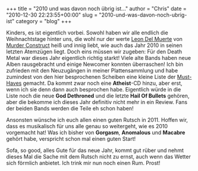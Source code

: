 +++
title = "2010 und was davon noch übrig ist..."
author = "Chris"
date = "2010-12-30 22:23:55+00:00"
slug = "2010-und-was-davon-noch-ubrig-ist"
category = "blog"
+++

Kinders, es ist eigentlich vorbei. Sowohl haben wir alle endlich die Weihnachtstage hinter uns, die wohl nur der werte <a href="http://twitter.com/delmuerte">Leon Del Muerte</a> von <a href="http://necroslaughter.de/2010/12/murder-construct-der-geist-der-weihnacht/">Murder Construct</a> heiß und innig liebt, wie auch das Jahr 2010 in seinen letzten Atemzügen liegt.
Doch eins müssen wir zugeben: Für den Death Metal war dieses Jahr eigentlich richtig starkt! Viele alte Bands haben neue Alben rausgebracht und einige Newcomer konnten überraschen! Ich bin zufrieden mit den Neuzugängen in meiner Plattensammlung und habe zumindest von den hier besprochenen Scheiben eine kleine Liste der <a href="http://necroslaughter.de/tag/top-scheibe-2010/">Must-Haves</a> gemacht. Da kommt zwar noch eine **Atheist**-CD hinzu, aber erst, wenn ich sie denn dann auch besprochen habe.
Eigentlich würde in die Liste noch die neue **God Dethroned** und die letzte **Hail Of Bullets** gehören, aber die bekomme ich dieses Jahr definitiv nicht mehr in ein Review. Fans der beiden Bands werden die Teile eh schon haben!

Ansonsten wünsche ich euch allen einen guten Rutsch in 2011. Hoffen wir, dass es musikalisch für uns alle genau so weitergeht, wie es 2010 vorgemacht hat! Was ich bisher von **Gorgasm**, **Anomalous** und **Macabre** gehört habe, verspricht schon mal einen guten Start!

Sofa, so good, alles Gute für das neue Jahr, kommt gut rüber und nehmt dieses Mal die Sache mit dem Rutsch nicht zu ernst, auch wenn das Wetter sich förmlich anbietet. Ich trink mir nun noch einen Rum. Prost!

